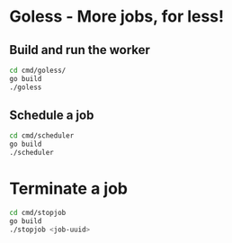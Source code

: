# Goless - More jobs, for less!

## Build and run the worker

```bash
cd cmd/goless/
go build
./goless
```

## Schedule a job

```bash
cd cmd/scheduler
go build
./scheduler
```

# Terminate a job

```bash
cd cmd/stopjob
go build
./stopjob <job-uuid>
```
